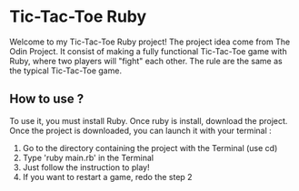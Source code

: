 # Tic-Tac-Toe Ruby

Welcome to my Tic-Tac-Toe Ruby project! The project idea come from The Odin Project. It consist of making a fully functional Tic-Tac-Toe game with Ruby, where two players will "fight" each other. The rule are the same as the typical Tic-Tac-Toe game.

## How to use ?

To use it, you must install Ruby. Once ruby is install, download the project.
Once the project is downloaded, you can launch it with your terminal :
  1. Go to the directory containing the project with the Terminal (use cd)
  2. Type 'ruby main.rb' in the Terminal
  3. Just follow the instruction to play!
  4. If you want to restart a game, redo the step 2